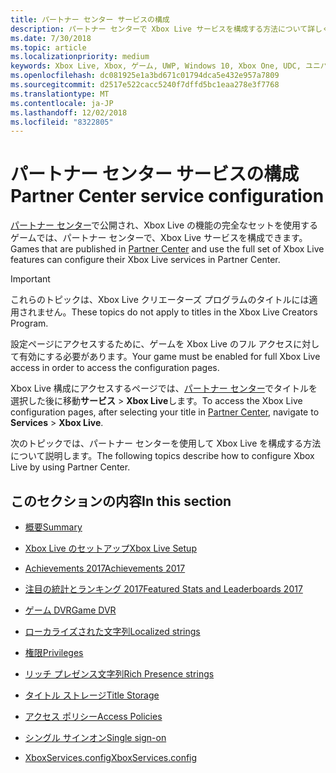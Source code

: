 ```yaml
---
title: パートナー センター サービスの構成
description: パートナー センターで Xbox Live サービスを構成する方法について詳しく説明するトピックへのリンクを示します。
ms.date: 7/30/2018
ms.topic: article
ms.localizationpriority: medium
keywords: Xbox Live, Xbox, ゲーム, UWP, Windows 10, Xbox One, UDC, ユニバーサル デベロッパー センター
ms.openlocfilehash: dc081925e1a3bd671c01794dca5e432e957a7809
ms.sourcegitcommit: d2517e522cacc5240f7dffd5bc1eaa278e3f7768
ms.translationtype: MT
ms.contentlocale: ja-JP
ms.lasthandoff: 12/02/2018
ms.locfileid: "8322805"
---
```

# <a name="partner-center-service-configuration"></a><span data-ttu-id="f2f38-104">パートナー センター サービスの構成</span><span class="sxs-lookup"><span data-stu-id="f2f38-104">Partner Center service configuration</span></span>

<span data-ttu-id="f2f38-105">[パートナー センター](https://partner.microsoft.com/dashboard)で公開され、Xbox Live の機能の完全なセットを使用するゲームでは、パートナー センターで、Xbox Live サービスを構成できます。</span><span class="sxs-lookup"><span data-stu-id="f2f38-105">Games that are published in [Partner Center](https://partner.microsoft.com/dashboard) and use the full set of Xbox Live features can configure their Xbox Live services in Partner Center.</span></span>

> [!IMPORTANT]
> <span data-ttu-id="f2f38-106">これらのトピックは、Xbox Live クリエーターズ プログラムのタイトルには適用されません。</span><span class="sxs-lookup"><span data-stu-id="f2f38-106">These topics do not apply to titles in the Xbox Live Creators Program.</span></span>

<span data-ttu-id="f2f38-107">設定ページにアクセスするために、ゲームを Xbox Live のフル アクセスに対して有効にする必要があります。</span><span class="sxs-lookup"><span data-stu-id="f2f38-107">Your game must be enabled for full Xbox Live access in order to access the configuration pages.</span></span>

<span data-ttu-id="f2f38-108">Xbox Live 構成にアクセスするページでは、[パートナー センター](https://partner.microsoft.com/dashboard)でタイトルを選択した後に移動**サービス** > **Xbox Live**します。</span><span class="sxs-lookup"><span data-stu-id="f2f38-108">To access the Xbox Live configuration pages, after selecting your title in [Partner Center](https://partner.microsoft.com/dashboard), navigate to **Services** > **Xbox Live**.</span></span>


<span data-ttu-id="f2f38-109">次のトピックでは、パートナー センターを使用して Xbox Live を構成する方法について説明します。</span><span class="sxs-lookup"><span data-stu-id="f2f38-109">The following topics describe how to configure Xbox Live by using Partner Center.</span></span>

## <a name="in-this-section"></a><span data-ttu-id="f2f38-110">このセクションの内容</span><span class="sxs-lookup"><span data-stu-id="f2f38-110">In this section</span></span>

* [<span data-ttu-id="f2f38-111">概要</span><span class="sxs-lookup"><span data-stu-id="f2f38-111">Summary</span></span>](dev-center/summary.md)

* [<span data-ttu-id="f2f38-112">Xbox Live のセットアップ</span><span class="sxs-lookup"><span data-stu-id="f2f38-112">Xbox Live Setup</span></span>](dev-center/xbox-live-setup.md)

* [<span data-ttu-id="f2f38-113">Achievements 2017</span><span class="sxs-lookup"><span data-stu-id="f2f38-113">Achievements 2017</span></span>](dev-center/achievements-in-udc.md)

* [<span data-ttu-id="f2f38-114">注目の統計とランキング 2017</span><span class="sxs-lookup"><span data-stu-id="f2f38-114">Featured Stats and Leaderboards 2017</span></span>](dev-center/featured-stats-and-leaderboards.md)

* [<span data-ttu-id="f2f38-115">ゲーム DVR</span><span class="sxs-lookup"><span data-stu-id="f2f38-115">Game DVR</span></span>](dev-center/game-dvr.md)

* [<span data-ttu-id="f2f38-116">ローカライズされた文字列</span><span class="sxs-lookup"><span data-stu-id="f2f38-116">Localized strings</span></span>](dev-center/localized-strings.md)

* [<span data-ttu-id="f2f38-117">権限</span><span class="sxs-lookup"><span data-stu-id="f2f38-117">Privileges</span></span>](dev-center/privileges.md)

* [<span data-ttu-id="f2f38-118">リッチ プレゼンス文字列</span><span class="sxs-lookup"><span data-stu-id="f2f38-118">Rich Presence strings</span></span>](dev-center/rich-presence-configuration.md)

* [<span data-ttu-id="f2f38-119">タイトル ストレージ</span><span class="sxs-lookup"><span data-stu-id="f2f38-119">Title Storage</span></span>](dev-center/title-storage.md)

* [<span data-ttu-id="f2f38-120">アクセス ポリシー</span><span class="sxs-lookup"><span data-stu-id="f2f38-120">Access Policies</span></span>](dev-center/access-policies-udc.md)

* [<span data-ttu-id="f2f38-121">シングル サインオン</span><span class="sxs-lookup"><span data-stu-id="f2f38-121">Single sign-on</span></span>](dev-center/single-sign-on.md)

* [<span data-ttu-id="f2f38-122">XboxServices.config</span><span class="sxs-lookup"><span data-stu-id="f2f38-122">XboxServices.config</span></span>](../xboxservices-config.md)